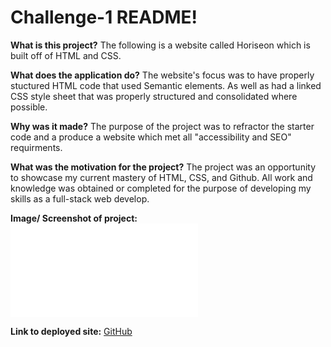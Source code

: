 # Challenge-1 README!

**What is this project?**
The following is a website called Horiseon which is built off of HTML and CSS. 

**What does the application do?**
The website's focus was to have properly stuctured HTML code that used Semantic elements. As well as had a linked CSS style sheet that was properly structured and consolidated where possible. 

**Why was it made?**
The purpose of the project was to refractor the starter code and a produce a website which met all "accessibility and SEO" requirments.

**What was the motivation for the project?**
The project was an opportunity to showcase my current mastery of HTML, CSS, and Github. All work and knowledge was obtained or completed for the purpose of developing my skills as a full-stack web develop.


**Image/ Screenshot of project:**
![website screenshot](file:///C:/Users/edefe/Desktop/projects/challenges/challenge.1/Develop/index.html#search-engine-optimization)

**Link to deployed site:**
[GitHub](http://github.com)




